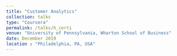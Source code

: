 ```yaml
---
title: "Customer Analytics"
collection: talks
type: "Coursera"
permalink: /talks/h_certi
venue: "University of Pennsylvania, Wharton School of Business"
date: December 2019
location : "Philadelphia, PA, USA"
---
```

